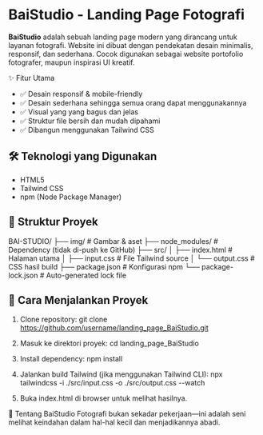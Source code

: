 # BaiStudio - Landing Page Fotografi

**BaiStudio** adalah sebuah landing page modern yang dirancang untuk layanan fotografi. Website ini dibuat dengan pendekatan desain minimalis, responsif, dan sederhana. Cocok digunakan sebagai website portofolio fotografer, maupun inspirasi UI kreatif.

✨ Fitur Utama

- ✅ Desain responsif & mobile-friendly
- ✅ Desain sederhana sehingga semua orang dapat menggunakannya
- ✅ Visual yang yang bagus dan jelas
- ✅ Struktur file bersih dan mudah dipahami
- ✅ Dibangun menggunakan Tailwind CSS

## 🛠 Teknologi yang Digunakan

- HTML5
- Tailwind CSS
- npm (Node Package Manager)

## 📂 Struktur Proyek
BAI-STUDIO/
├── img/ # Gambar & aset
├── node_modules/ # Dependency (tidak di-push ke GitHub)
├── src/
│ ├── index.html # Halaman utama
│ ├── input.css # File Tailwind source
│ └── output.css # CSS hasil build
├── package.json # Konfigurasi npm
└── package-lock.json # Auto-generated lock file

## 🚀 Cara Menjalankan Proyek

1. Clone repository:
   git clone https://github.com/username/landing_page_BaiStudio.git
   
2. Masuk ke direktori proyek:
   cd landing_page_BaiStudio
   
3. Install dependency:
   npm install
   
4. Jalankan build Tailwind (jika menggunakan Tailwind CLI):
   npx tailwindcss -i ./src/input.css -o ./src/output.css --watch
   
5. Buka index.html di browser untuk melihat hasilnya.

📸 Tentang BaiStudio
Fotografi bukan sekadar pekerjaan—ini adalah seni melihat keindahan dalam hal-hal kecil dan menjadikannya abadi.

